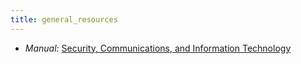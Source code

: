 ```yaml
---
title: general_resources
---
```


  * *Manual:* [Security, Communications, and Information Technology](http://www.peacebrigades.org/fileadmin/user_files/groups/uk/files/Publications/Frontline_Manual_pdf.pdf#page=97)
